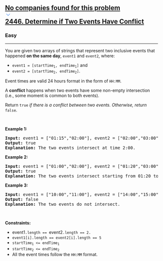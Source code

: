 <h2><a href="https://leetcode.com/problems/determine-if-two-events-have-conflict/"><div id="big-omega-company-tags"><div id="big-omega-topbar"><div class="companyTagsContainer" style="overflow-x: scroll; flex-wrap: nowrap;"><div class="companyTagsContainer--tag">No companies found for this problem</div></div><div class="companyTagsContainer--chevron"><div><svg version="1.1" id="icon" xmlns="http://www.w3.org/2000/svg" xmlns:xlink="http://www.w3.org/1999/xlink" x="0px" y="0px" viewBox="0 0 32 32" fill="#4087F1" xml:space="preserve" style="width: 20px; --darkreader-inline-fill: #4aa0f2;" data-darkreader-inline-fill=""><polygon points="16,22 6,12 7.4,10.6 16,19.2 24.6,10.6 26,12 "></polygon><rect id="_x3C_Transparent_Rectangle_x3E_" class="st0" fill="none" width="32" height="32"></rect></svg></div></div></div></div>2446. Determine if Two Events Have Conflict</a></h2><h3>Easy</h3><hr><div><p>You are given two arrays of strings that represent two inclusive events that happened <strong>on the same day</strong>, <code>event1</code> and <code>event2</code>, where:</p>

<ul>
	<li><code>event1 = [startTime<sub>1</sub>, endTime<sub>1</sub>]</code> and</li>
	<li><code>event2 = [startTime<sub>2</sub>, endTime<sub>2</sub>]</code>.</li>
</ul>

<p>Event times are valid 24 hours format in the form of <code>HH:MM</code>.</p>

<p>A <strong>conflict</strong> happens when two events have some non-empty intersection (i.e., some moment is common to both events).</p>

<p>Return <code>true</code><em> if there is a conflict between two events. Otherwise, return </em><code>false</code>.</p>

<p>&nbsp;</p>
<p><strong class="example">Example 1:</strong></p>

<pre><strong>Input:</strong> event1 = ["01:15","02:00"], event2 = ["02:00","03:00"]
<strong>Output:</strong> true
<strong>Explanation:</strong> The two events intersect at time 2:00.
</pre>

<p><strong class="example">Example 2:</strong></p>

<pre><strong>Input:</strong> event1 = ["01:00","02:00"], event2 = ["01:20","03:00"]
<strong>Output:</strong> true
<strong>Explanation:</strong> The two events intersect starting from 01:20 to 02:00.
</pre>

<p><strong class="example">Example 3:</strong></p>

<pre><strong>Input:</strong> event1 = ["10:00","11:00"], event2 = ["14:00","15:00"]
<strong>Output:</strong> false
<strong>Explanation:</strong> The two events do not intersect.
</pre>

<p>&nbsp;</p>
<p><strong>Constraints:</strong></p>

<ul>
	<li>event1<code>.length == </code>event2<code>.length == 2.</code></li>
	<li><code>event1[i].length == event2[i].length == 5</code></li>
	<li><code>startTime<sub>1</sub> &lt;= endTime<sub>1</sub></code></li>
	<li><code>startTime<sub>2</sub> &lt;= endTime<sub>2</sub></code></li>
	<li>All the event times follow the <code>HH:MM</code> format.</li>
</ul>
</div>